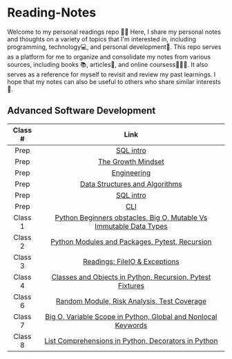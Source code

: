 # Reading-Notes
Welcome to my personal readings repo 🐱‍👤 Here, I share my personal notes and thoughts on a variety of topics that I'm interested in, including programming, technology💻, and personal development🚀. This repo serves as a platform for me to organize and consolidate my notes from various sources, including books 📚, articles📃, and online coursess👨🏻‍💻. It also serves as a reference for myself to revisit and review my past learnings. I hope that my notes can also be useful to others who share similar interests🤟. 
## Advanced Software Development
| Class # | Link |
|:-------:|:----:|
| Prep |[SQL intro](https://github.com/mshnas9/Reading-Notes/blob/main/src/SQL_Intro.md)|
| Prep |[The Growth Mindset](https://github.com/mshnas9/Reading-Notes/blob/main/src/The%20Growth%20Mindset.md)|
| Prep |[Engineering](https://github.com/mshnas9/Reading-Notes/blob/main/src/Engineering.md)|
| Prep |[Data Structures and Algorithms](https://github.com/mshnas9/Reading-Notes/blob/main/src/dsa.md)|
| Prep |[SQL intro](https://github.com/mshnas9/Reading-Notes/blob/main/src/SQL_Intro.md)|
| Prep |[CLI](https://github.com/mshnas9/Reading-Notes/blob/main/src/cli.md)|
| Class 1 |[Python Beginners obstacles, Big O, Mutable Vs Immutable Data Types ](https://github.com/mshnas9/Reading-Notes/blob/main/src/Class1.md)|
| Class 2 |[Python Modules and Packages, Pytest, Recursion](https://github.com/mshnas9/Reading-Notes/blob/main/src/Class2.md)|
| Class 3 |[Readings: FileIO & Exceptions](https://github.com/mshnas9/Reading-Notes/blob/main/src/class3.md)|
| Class 4 |[Classes and Objects in Python, Recursion, Pytest Fixtures](https://github.com/mshnas9/Reading-Notes/blob/main/src/class4.md)|
| Class 6 |[Random Module, Risk Analysis, Test Coverage](https://github.com/mshnas9/Reading-Notes/blob/main/src/class6.md)|
| Class 7 |[Big O, Variable Scope in Python,  Global and Nonlocal Keywords](https://github.com/mshnas9/Reading-Notes/blob/main/src/class7.md)|
| Class 8 |[List Comprehensions in Python, Decorators in Python](https://github.com/mshnas9/Reading-Notes/blob/main/src/class8.md)|


